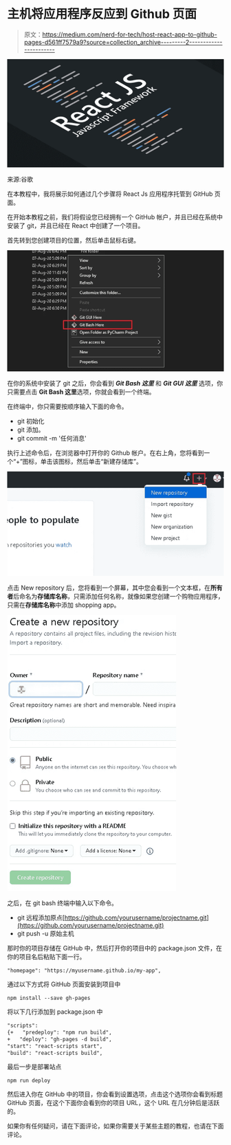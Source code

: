 # 主机将应用程序反应到 Github 页面

> 原文：<https://medium.com/nerd-for-tech/host-react-app-to-github-pages-d561ff7579a9?source=collection_archive---------2----------------------->

![](img/a696a1ef721efdf151d9abee10e27d91.png)

来源:谷歌

在本教程中，我将展示如何通过几个步骤将 React Js 应用程序托管到 GitHub 页面。

在开始本教程之前，我们将假设您已经拥有一个 GitHub 帐户，并且已经在系统中安装了 git，并且已经在 React 中创建了一个项目。

首先转到您创建项目的位置，然后单击鼠标右键。

![](img/e6106e5a32caec0e112b4e9b62a93141.png)

在你的系统中安装了 git 之后，你会看到 ***Git Bash 这里*** 和 ***Git GUI 这里*** 选项，你只需要点击 **Git Bash 这里**选项，你就会看到一个终端。

在终端中，你只需要按顺序输入下面的命令。

*   git 初始化
*   git 添加。
*   git commit -m '任何消息'

执行上述命令后，在浏览器中打开你的 Github 帐户。在右上角，您将看到一个“+”图标，单击该图标，然后单击“新建存储库”。

![](img/4bceca9ad7e913879ff5f7bd2371e364.png)

点击 New repository 后，您将看到一个屏幕，其中您会看到一个文本框，在**所有者**后命名为**存储库名称**，只需添加任何名称，就像如果您创建一个购物应用程序，只需在**存储库名称**中添加 shopping app。

![](img/41be6efa0b10a96c2b8fe11fb997ad85.png)

之后，在 git bash 终端中输入以下命令。

*   git 远程添加原点[https://github.com/yourusername/projectname.git](https://github.com/yourusername/projectname.git)
*   git push -u 原始主机

那时你的项目存储在 GitHub 中，然后打开你的项目中的 package.json 文件，在你的项目名后粘贴下面一行。

```
"homepage": "https://myusername.github.io/my-app",
```

通过以下方式将 GitHub 页面安装到项目中

```
npm install --save gh-pages
```

将以下几行添加到 package.json 中

```
"scripts": 
{+   "predeploy": "npm run build",
+   "deploy": "gh-pages -d build",    
"start": "react-scripts start",    
"build": "react-scripts build",
```

最后一步是部署站点

```
npm run deploy
```

然后进入你在 GitHub 中的项目，你会看到设置选项，点击这个选项你会看到标题 GitHub 页面，在这个下面你会看到你的项目 URL，这个 URL 在几分钟后是活跃的。

如果你有任何疑问，请在下面评论，如果你需要关于某些主题的教程，也请在下面评论。